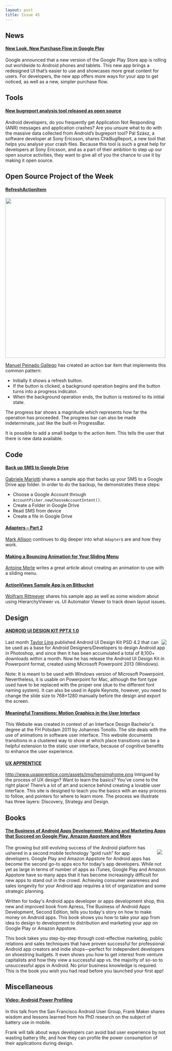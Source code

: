 ```yaml
---
layout: post
title: Issue 45
---
```

## News

#### [New Look, New Purchase Flow in Google Play](http://android-developers.blogspot.com/2013/04/new-look-new-purchase-flow-in-google.html)
Google announced that a new version of the Google Play Store app is rolling out worldwide to Android phones and tablets. This new app brings a redesigned UI that’s easier to use and showcases more great content for users. For developers, the new app offers more ways for your app to get noticed, as well as a new, simpler purchase flow.

## Tools

#### [New bugreport analysis tool released as open source](http://developer.sonymobile.com/2012/01/25/new-bugreport-analysis-tool-released-as-open-source/)
Android developers, do you frequently get Application Not Responding (ANR) messages and application crashes? Are you unsure what to do with the massive data collected from Android’s bugreport tool? Pál Szász, a software developer at Sony Ericsson, shares ChkBugReport, a new tool that helps you analyse your crash files. Because this tool is such a great help for developers at Sony Ericsson, and as a part of their ambition to step up our open source activities, they want to give all of you the chance to use it by making it open source.

## Open Source Project of the Week

#### [RefreshActionItem](https://github.com/ManuelPeinado/RefreshActionItem)
<img src="https://raw.github.com/ManuelPeinado/RefreshActionItem/master/art/readme_pic.png" style="width:500px;" /> 

[Manuel Peinado Gallego](https://plus.google.com/106514622630861903655) has created an action bar item that implements this common pattern:

* Initially it shows a refresh button.
* If the button is clicked, a background operation begins and the button turns into a progress indicator.
* When the background operation ends, the button is restored to its initial state.

The progress bar shows a magnitude which represents how far the operation has proceeded. The progress bar can also be made indeterminate, just like the built-in ProgressBar.

It is possible to add a small badge to the action item. This tells the user that there is new data available.

## Code

#### [Back up SMS to Google Drive](http://gmariotti.blogspot.com/2013/04/backup-sms-in-google-drive.html)
[Gabriele Mariotti](https://plus.google.com/u/0/114432517923423045208) shares a sample app that backs up your SMS to a Google Drive app folder. In order to do the backup, he demonstrates these steps:

* Choose a Google Account through `AccountPicker.newChooseAccountIntent()`.
* Create a Folder in Google Drive
* Read SMS from device
* Create a file in Google Drive 

#### [Adapters – Part 2](http://blog.stylingandroid.com/archives/1702)
[Mark Allison](https://plus.google.com/101161883485148457960) continues to dig deeper into what `Adapter`s are and how they work.

#### [Making a Bouncing Animation for Your Sliding Menu](http://castorflex.github.io/blog/2013/04/12/making-a-bounce-animation-for-your-sliding-menu/)
[Antoine Merle](https://plus.google.com/108486473528609847558) writes a great article about creating an animation to use with a sliding menu.

#### [ActionViews Sample App is on Bitbucket](http://www.grokkingandroid.com/actionviews-sample-app-is-on-bitbucket/)
[Wolfram Rittmeyer](https://plus.google.com/101948439228765005787) shares his sample app as well as some wisdom about using HierarchyViewer vs. UI Automator Viewer to track down layout issues.

## Design

#### [ANDROID UI DESIGN KIT PPTX 1.0](http://androiduiux.com/2013/04/15/android-ui-design-kit-pptx-1-0-free-download/)

<img src="http://androiduiux.files.wordpress.com/2013/04/nexus-4.png?w=200&h=200" style="float: right;" /> 

Last month [Taylor Ling](https://plus.google.com/110199935346260350060) published Android UI Design Kit PSD 4.2 that can be used as a base for Android Designers/Developers to design Android app in Photoshop, and since then it has been accumulated a total of 8,100+ downloads within a month. Now he has release the Android UI Design Kit in Powerpoint format, created using Microsoft Powerpoint 2013 (Windows).

Note: It is meant to be used with Windows version of Microsoft Powerpoint. Nevertheless, it is usable on Powerpoint for Mac, although the font type used have to be replaced with the proper one (due to the different font naming system). It can also be used in Apple Keynote, however, you need to change the slide size to 768×1280 manually before the design and export the screen.

#### [Meaningful Transitions: Motion Graphics in the User Interface](http://www.ui-transitions.com/)
This Website was created in context of an Interface Design Bachelor's degree at the FH Potsdam 2011 by Johannes Tonollo. The site deals with the use of animations in software user interface. This website documents transitions in a clustered way to show at which place transitions can be a helpful extension to the static user interface, because of cognitive benefits to enhance the user experience.

#### [UX APPRENTICE](http://www.uxapprentice.com/)
http://www.uxapprentice.com/assets/img/heroimghome.png
Intrigued by the process of UX design? Want to learn the basics? You've come to the right place! There’s a lot of art and science behind creating a lovable user interface. This site is designed to teach you the basics with an easy process to follow, and pointers for where to learn more. The process we illustrate has three layers: Discovery, Strategy and Design.

## Books

#### [The Business of Android Apps Development: Making and Marketing Apps that Succeed on Google Play, Amazon Appstore and More](http://amzn.to/10XzBkX)
<img src="http://www.apress.com/media/catalog/product/cache/9/image/9df78eab33525d08d6e5fb8d27136e95/A/9/A9781430250074-3d.png" style="float: right; margin: 1em;" /> 

The growing but still evolving success of the Android platform has ushered in a second mobile technology “gold rush” for app developers.  Google Play and Amazon Appstore for Android apps has become the second go-to apps eco for today's app developers.  While not yet as large in terms of number of apps as iTunes, Google Play and Amazon Appstore have so many apps that it has become increasingly difficult for new apps to stand out in the crowd. Achieving consumer awareness and sales longevity for your Android app requires a lot of organization and some strategic planning.

Written for today's Android apps developer or apps development shop, this new and improved book from Apress, The Business of Android Apps Development, Second Edition, tells you today's story on how to make money on Android apps.  This book shows you how to take your app from idea to design to development to distribution and marketing your app on Google Play or Amazon Appstore. 

This book takes you step-by-step through cost-effective marketing, public relations and sales techniques that have proven successful for professional Android app creators and indie shops—perfect for independent developers on shoestring budgets.  It even shows you how to get interest from venture capitalists and how they view a successful app vs. the majority of so-so to unsuccessful apps in Android.  No prior business knowledge is required. This is the book you wish you had read before you launched your first app!

## Miscellaneous

#### [Video: Android Power Profiling](http://www.youtube.com/watch?v=EOQRMubin-4)
In this talk from the San Francisco Android User Group, Frank Maker shares wisdom and lessons learned from his PhD research on the subject of battery use in mobile.
 
Frank will talk about ways developers can avoid bad user experience by not wasting battery life, and how they can profile the power consumption of their applications during design.
 